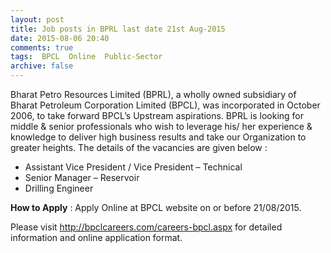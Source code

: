 ```yaml
---
layout: post
title: Job posts in BPRL last date 21st Aug-2015   
date: 2015-08-06 20:40
comments: true
tags:  BPCL  Online  Public-Sector 
archive: false
---
```

Bharat Petro Resources Limited (BPRL), a wholly owned subsidiary of Bharat Petroleum Corporation Limited (BPCL), was incorporated in October 2006, to take forward BPCL’s Upstream aspirations. BPRL is looking for middle & senior professionals who wish to leverage his/ her experience & knowledge to deliver high business results and take our Organization to greater heights. The details of the vacancies are given below :

- Assistant Vice President / Vice President – Technical 
- Senior Manager – Reservoir 
- Drilling Engineer


**How to Apply** : Apply Online at BPCL website on or before 21/08/2015.   

Please visit <http://bpclcareers.com/careers-bpcl.aspx> for detailed information and online application format.





